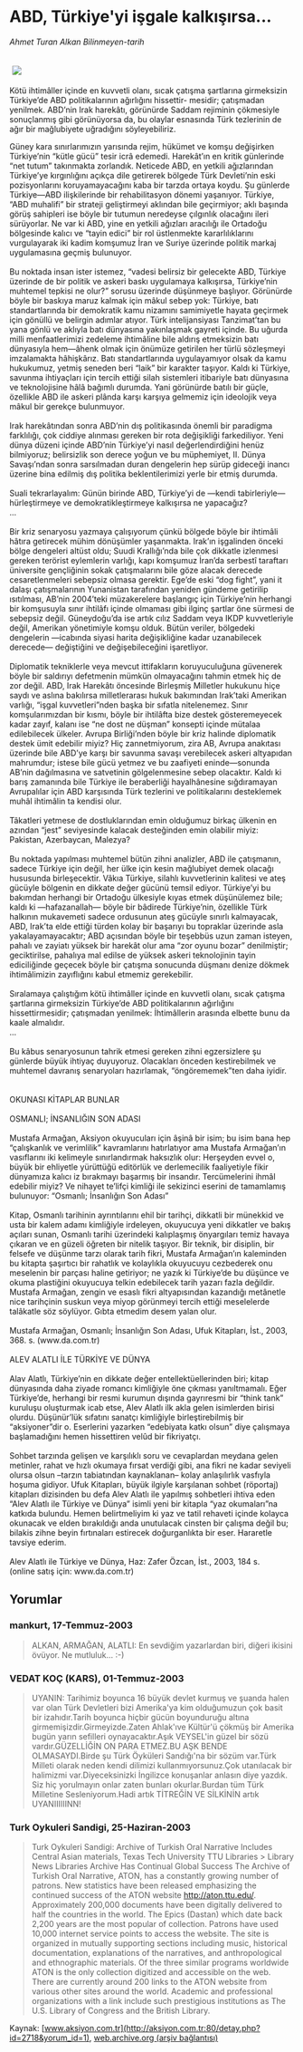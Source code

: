 # ABD, Türkiye'yi işgale kalkışırsa...

*Ahmet Turan Alkan Bilinmeyen-tarih*

<div>
 <font>
  <img border="0" height="1" src="/web/20041106203518im_/http://aksiyon.com.tr/images/blank.gif"/>
 </font>
 <font class="content">
  <p>
   <img border="0" hspace="5" src="http://web.archive.org/web/20041106203518im_/http://www.aksiyon.com.tr/resim/446/20.jpg" vspace="5"/>
  </p>
 </font>
 <font class="content">
  Kötü ihtimâller içinde en kuvvetli olanı, sıcak çatışma şartlarına girmeksizin Türkiye’de ABD politikalarının ağırlığını hissettir- mesidir; çatışmadan yenilmek. ABD’nin Irak harekâtı, görünürde Saddam rejiminin çökmesiyle sonuçlanmış gibi görünüyorsa da, bu olaylar esnasında Türk tezlerinin de ağır bir mağlubiyete uğradığını söyleyebiliriz.
 </font>
 <p>
  <font class="content">
   Güney kara sınırlarımızın yarısında rejim, hükümet ve komşu değişirken Türkiye’nin “kütle gücü” tesir icrâ edemedi. Harekât’ın en kritik günlerinde “net tutum” takınmakta zorlandık. Neticede ABD, en yetkili ağızlarından Türkiye’ye kırgınlığını açıkça dile getirerek bölgede Türk Devleti’nin eski pozisyonlarını koruyamayacağını kaba bir tarzda ortaya koydu. Şu günlerde Türkiye—ABD ilişkilerinde bir rehabilitasyon dönemi yaşanıyor. Türkiye, “ABD muhalifi” bir strateji geliştirmeyi aklından bile geçirmiyor; aklı başında görüş sahipleri ise böyle bir tutumun neredeyse çılgınlık olacağını ileri sürüyorlar. Ne var ki ABD, yine en yetkili ağızları aracılığı ile Ortadoğu bölgesinde kalıcı ve “tayin edici” bir rol üstlenmekte kararlılıklarını vurgulayarak iki kadim komşumuz İran ve Suriye üzerinde politik markaj uygulamasına geçmiş bulunuyor.
   <br/>
   <br/>
   Bu noktada insan ister istemez, “vadesi belirsiz bir gelecekte ABD, Türkiye üzerinde de bir politik ve askeri baskı uygulamaya kalkışırsa, Türkiye’nin muhtemel tepkisi ne olur?” sorusu üzerinde düşünmeye başlıyor. Görünürde böyle bir baskıya maruz kalmak için mâkul sebep yok: Türkiye, batı standartlarında bir demokratik kamu nizamını samimiyetle hayata geçirmek için gönüllü ve belirgin adımlar atıyor. Türk intelijansiyası Tanzimat’tan bu yana gönlü ve aklıyla batı dünyasına yakınlaşmak gayreti içinde. Bu uğurda milli menfaatlerimizi zedeleme ihtimâline bile aldırış etmeksizin batı dünyasıyla hem—âhenk olmak için önümüze getirilen her türlü sözleşmeyi imzalamakta hâhişkârız. Batı standartlarında uygulayamıyor olsak da kamu hukukumuz, yetmiş seneden beri “laik” bir karakter taşıyor. Kaldı ki Türkiye, savunma ihtiyaçları için tercih ettiği silah sistemleri itibariyle batı dünyasına ve teknolojisine hâlâ bağımlı durumda. Yani görünürde batılı bir güçle, özellikle ABD ile askeri plânda karşı karşıya gelmemiz için ideolojik veya mâkul bir gerekçe bulunmuyor.
   <br/>
   <br/>
   Irak harekâtından sonra ABD’nin dış politikasında önemli bir paradigma farklılığı, çok ciddiye alınması gereken bir rota değişikliği farkediliyor. Yeni dünya düzeni içinde ABD’nin Türkiye’yi nasıl değerlendirdiğini henüz bilmiyoruz; belirsizlik son derece yoğun ve bu müphemiyet, II. Dünya Savaşı’ndan sonra sarsılmadan duran dengelerin hep sürüp gideceği inancı üzerine bina edilmiş dış politika beklentilerimizi yerle bir etmiş durumda.
   <br/>
   <br/>
   Suali tekrarlayalım: Günün birinde ABD, Türkiye’yi de —kendi tabirleriyle— hürleştirmeye ve demokratikleştirmeye kalkışırsa ne yapacağız?
   <br/>
   ...
   <br/>
   <br/>
   Bir kriz senaryosu yazmaya çalışıyorum çünkü bölgede böyle bir ihtimâli hâtıra getirecek mühim dönüşümler yaşanmakta. Irak’ın işgalinden önceki bölge dengeleri altüst oldu; Suudi Krallığı’nda bile çok dikkatle izlenmesi gereken terörist eylemlerin varlığı, kapı komşumuz İran’da serbestî taraftarı üniversite gençliğinin sokak çatışmalarını bile göze alacak derecede cesaretlenmeleri sebepsiz olmasa gerektir. Ege’de eski “dog fight”, yani it dalaşı çatışmalarının Yunanistan tarafından yeniden gündeme getirilip ısıtılması, AB’nin 2004’teki müzakerelere başlangıç için Türkiye’nin herhangi bir komşusuyla sınır ihtilâfı içinde olmaması gibi ilginç şartlar öne sürmesi de sebepsiz değil. Güneydoğu’da ise artık cılız Saddam veya IKDP kuvvetleriyle değil, Amerikan yönetimiyle komşu olduk. Bütün veriler, bölgedeki dengelerin —icabında siyasi harita değişikliğine kadar uzanabilecek derecede— değiştiğini ve değişebileceğini işaretliyor.
   <br/>
   <br/>
   Diplomatik tekniklerle veya mevcut ittifakların koruyuculuğuna güvenerek böyle bir saldırıyı defetmenin mümkün olmayacağını tahmin etmek hiç de zor değil. ABD, Irak Harekâtı öncesinde Birleşmiş Milletler hukukunu hiçe saydı ve aslına bakılırsa milletlerarası hukuk bakımından Irak’taki Amerikan varlığı, “işgal kuvvetleri”nden başka bir sıfatla nitelenemez. Sınır komşularımızdan bir kısmı, böyle bir ihtilâfta bize destek gösteremeyecek kadar zayıf, kalanı ise “ne dost ne düşman” konsepti içinde mütalaa edilebilecek ülkeler. Avrupa Birliği’nden böyle bir kriz halinde diplomatik destek ümit edebilir miyiz? Hiç zannetmiyorum, zira AB, Avrupa anakıtası üzerinde bile ABD’ye karşı bir savunma savaşı verebilecek askeri altyapıdan mahrumdur; istese bile gücü yetmez ve bu zaafiyeti eninde—sonunda AB’nin dağılmasına ve satvetinin gölgelenmesine sebep olacaktır. Kaldı ki barış zamanında bile Türkiye ile beraberliği hayalhânesine sığdıramayan Avrupalılar için ABD karşısında Türk tezlerini ve politikalarını desteklemek muhâl ihtimâlin ta kendisi olur.
   <br/>
   <br/>
   Tâkatleri yetmese de dostluklarından emin olduğumuz birkaç ülkenin en azından “jest” seviyesinde kalacak desteğinden emin olabilir miyiz: Pakistan, Azerbaycan, Malezya?
   <br/>
   <br/>
   Bu noktada yapılması muhtemel bütün zihni analizler, ABD ile çatışmanın, sadece Türkiye için değil, her ülke için kesin mağlubiyet demek olacağı hususunda birleşecektir. Vâkıa Türkiye, silahlı kuvvetlerinin kalitesi ve ateş gücüyle bölgenin en dikkate değer gücünü temsil ediyor. Türkiye’yi bu bakımdan herhangi bir Ortadoğu ülkesiyle kıyas etmek düşünülemez bile; kaldı ki —hafazanallah— böyle bir bâdirede Türkiye’nin, özellikle Türk halkının mukavemeti sadece ordusunun ateş gücüyle sınırlı kalmayacak, ABD, Irak’ta elde ettiği türden kolay bir başarıyı bu topraklar üzerinde asla yakalayamayacaktır; ABD açısından böyle bir teşebbüs uzun zaman isteyen, pahalı ve zayiatı yüksek bir harekât olur ama “zor oyunu bozar” denilmiştir; geciktirilse, pahalıya mal edilse de yüksek askeri teknolojinin tayin ediciliğinde geçecek böyle bir çatışma sonucunda düşmanı denize dökmek ihtimâlimizin zayıflığını kabul etmemiz gerekebilir.
   <br/>
   <br/>
   Sıralamaya çalıştığım kötü ihtimâller içinde en kuvvetli olanı, sıcak çatışma şartlarına girmeksizin Türkiye’de ABD politikalarının ağırlığını hissettirmesidir; çatışmadan yenilmek: İhtimâllerin arasında elbette bunu da kaale almalıdır.
   <br/>
   ...
   <br/>
   <br/>
   Bu kâbus senaryosunun tahrik etmesi gereken zihni egzersizlere şu günlerde büyük ihtiyaç duyuyoruz. Olacakları önceden kestirebilmek ve muhtemel davranış senaryoları hazırlamak, “öngörememek”ten daha iyidir.
   <br/>
   <br/>
   <br/>
   OKUNASI  KİTAPLAR BUNLAR
   <br/>
   <br/>
   OSMANLI; İNSANLIĞIN SON ADASI
   <br/>
   <br/>
   Mustafa Armağan, Aksiyon okuyucuları için âşinâ bir isim; bu isim bana hep “çalışkanlık ve verimlilik” kavramlarını hatırlatıyor ama Mustafa Armağan’ın vasıflarını iki kelimeyle sınırlandırmak haksızlık olur: Herşeyden evvel o, büyük bir ehliyetle yürüttüğü editörlük ve derlemecilik faaliyetiyle fikir dünyamıza kalıcı iz bırakmayı başarmış bir insandır. Tercümelerini ihmâl edebilir miyiz? Ve nihayet te’lifçi kimliği ile sekizinci eserini de tamamlamış bulunuyor: “Osmanlı; İnsanlığın Son Adası”
   <br/>
   <br/>
   Kitap, Osmanlı tarihinin ayrıntılarını ehil bir tarihçi, dikkatli bir münekkid ve usta bir kalem adamı kimliğiyle irdeleyen, okuyucuya yeni dikkatler ve bakış açıları sunan, Osmanlı tarihi üzerindeki kalıplaşmış önyargıları temiz havaya çıkaran ve en güzeli öğreten bir nitelik taşıyor. Bir teknik, bir disiplin, bir felsefe ve düşünme tarzı olarak tarih fikri, Mustafa Armağan’ın kaleminden bu kitapta şaşırtıcı bir rahatlık ve kolaylıkla okuyucuyu cezbederek onu meselenin bir parçası haline getiriyor; ne yazık ki Türkiye’de bu düşünce ve okuma plastiğini okuyucuya telkin edebilecek tarih yazarı fazla değildir. Mustafa Armağan, zengin ve esaslı fikri altyapısından kazandığı metânetle nice tarihçinin suskun veya miyop görünmeyi tercih ettiği meselelerde talâkatle söz söylüyor. Gıbta etmedim desem yalan olur.
   <br/>
   <br/>
   Mustafa Armağan, Osmanlı; İnsanlığın Son Adası, Ufuk Kitapları, İst., 2003, 368. s. (www.da.com.tr)
   <br/>
   <br/>
   ALEV ALATLI İLE TÜRKİYE VE DÜNYA
   <br/>
   <br/>
   Alav Alatlı, Türkiye’nin en dikkate değer entellektüellerinden biri; kitap dünyasında daha ziyade romancı kimliğiyle öne çıkması yanıltmamalı. Eğer Türkiye’de, herhangi bir resmi kurumun dışında gayrıresmi bir “think tank” kuruluşu oluşturmak icab etse, Alev Alatlı ilk akla gelen isimlerden birisi olurdu. Düşünür’lük sıfatını sanatçı kimliğiyle birleştirebilmiş bir “aksiyoner”dir o. Eserlerini yazarken “edebiyata katkı olsun” diye çalışmaya başlamadığını hemen hissettiren velûd bir fikriyatçı.
   <br/>
   <br/>
   Sohbet tarzında gelişen ve karşılıklı soru ve cevaplardan meydana gelen metinler, rahat ve hızlı okumaya fırsat verdiği gibi, ana fikri ne kadar seviyeli olursa olsun –tarzın tabiatından kaynaklanan– kolay anlaşılırlık vasfıyla hoşuma gidiyor. Ufuk Kitapları, büyük ilgiyle karşılanan sohbet (röportaj) kitapları dizisinden bu defa Alev Alatlı ile yapılmış sohbetleri ihtiva eden “Alev Alatlı ile Türkiye ve Dünya” isimli yeni bir kitapla “yaz okumaları”na katkıda bulundu. Hemen belirtmeliyim ki yaz ve tatil rehaveti içinde kolayca okunacak ve elden bırakıldığı anda unutulacak cinsten bir çalışma değil bu; bilakis zihne beyin fırtınaları estirecek doğurganlıkta bir eser. Hararetle tavsiye ederim.
   <br/>
   <br/>
   Alev Alatlı ile Türkiye ve Dünya, Haz: Zafer Özcan, İst., 2003, 184 s.
   <br/>
   (online satış için: www.da.com.tr)
   <br/>
  </font>
 </p>
</div>


## Yorumlar

### mankurt, 17-Temmuz-2003
> ALKAN, ARMAĞAN, ALATLI: 
> En sevdiğim yazarlardan biri, diğeri ikisini övüyor. Ne mutluluk... :-)

### VEDAT KOÇ (KARS), 01-Temmuz-2003
> UYANIN: 
> Tarihimiz boyunca 16 büyük devlet kurmuş ve şuanda halen var olan Türk Devletleri bizi Amerika'ya kim olduğumuzun çok basit bir izahıdır.Tarih boyunca hiçbir gücün boyunduruğu altına girmemişizdir.Girmeyizde.Zaten Ahlak'ıve Kültür'ü çökmüş bir Amerika bugün yarın sefilleri oynayacaktır.Aşık VEYSEL'in güzel bir sözü vardır.GÜZELLİĞİN ON PARA ETMEZ.BU AŞK BENDE OLMASAYDI.Birde şu Türk Öyküleri Sandığı'na bir sözüm var.Türk Milleti olarak neden kendi dilimizi kullanmıyorsunuz.Çok utanılacak bir halimizmi var.Diyeceksinizki İngilizce konuşanlar anlasın diye yazdık. Siz hiç yorulmayın onlar zaten bunları okurlar.Burdan tüm Türk Milletine Sesleniyorum.Hadi artık TİTREĞİN VE SİLKİNİN artık UYANIIIIIINN!

### Turk Oykuleri Sandigi, 25-Haziran-2003
> Turk Oykuleri Sandigi: 
> Archive of Turkish Oral Narrative Includes Central Asian materials, Texas Tech University   TTU Libraries > Library News    Libraries Archive Has Continual Global Success The Archive of Turkish Oral Narrative, ATON, has a constantly growing number of patrons. New statistics have been released emphasizing the continued success of the ATON website http://aton.ttu.edu/. Approximately 200,000 documents have been digitally delivered to half the countries in the world. The Epics (Dastan) which date back 2,200 years are the most popular of collection.  Patrons have used 10,000 internet service points to access the website. The site is organized in mutually supporting sections including music, historical documentation, explanations of the narratives, and anthropological and ethnographic materials. Of the three similar programs worldwide ATON is the only collection digitized and accessible on the web.  There are currently around 200 links to the ATON website from various other sites around the world. Academic and professional organizations with a link include such prestigious institutions as The U.S. Library of Congress and the British Library.

Kaynak: [www.aksiyon.com.tr](http://aksiyon.com.tr:80/detay.php?id=2718&yorum_id=1), [web.archive.org (arşiv bağlantısı)](http://web.archive.org/web/20041106203518/http://aksiyon.com.tr:80/detay.php?id=2718&yorum_id=1)

